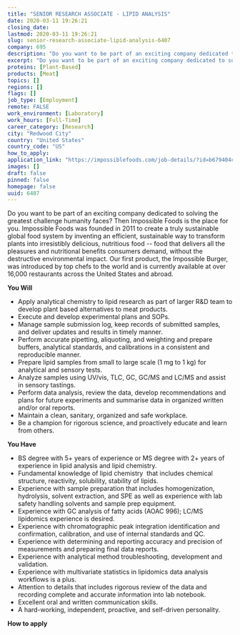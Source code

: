 ```yaml
---
title: "SENIOR RESEARCH ASSOCIATE - LIPID ANALYSIS"
date: 2020-03-11 19:26:21
closing_date: 
lastmod: 2020-03-11 19:26:21
slug: senior-research-associate-lipid-analysis-6407
company: 695
description: "Do you want to be part of an exciting company dedicated to solving the greatest challenge humanity faces? Then Impossible Foods is the place for you. Impossible Foods was founded in 2011 to create a truly sustainable global food system by inventing an efficient, sustainable way to transform plants into irresistibly delicious, nutritious food -- food that delivers all the pleasures and nutritional benefits consumers demand, without the destructive environmental impact."
excerpt: "Do you want to be part of an exciting company dedicated to solving the greatest challenge humanity faces? Then Impossible Foods is the place for you. Impossible Foods was founded in 2011 to create a truly sustainable global food system by inventing an efficient, sustainable way to transform plants into irresistibly delicious, nutritious food -- food that delivers all the pleasures and nutritional benefits consumers demand, without the destructive environmental impact."
proteins: [Plant-Based]
products: [Meat]
topics: []
regions: []
flags: []
job_type: [Employment]
remote: FALSE
work_environment: [Laboratory]
work_hours: [Full-Time]
career_category: [Research]
city: "Redwood City"
country: "United States"
country_code: "US"
how_to_apply: 
application_link: "https://impossiblefoods.com/job-details/?id=b679404c-b0fa-49c1-bb50-20354f787e80&team=Research&title=Senior%20Research%20Associate%20-%20Lipid%20Analysis"
images: []
draft: false
pinned: false
homepage: false
uuid: 6407
---
```

Do you want to be part of an exciting company dedicated to solving the
greatest challenge humanity faces? Then Impossible Foods is the place
for you. Impossible Foods was founded in 2011 to create a truly
sustainable global food system by inventing an efficient, sustainable
way to transform plants into irresistibly delicious, nutritious food \--
food that delivers all the pleasures and nutritional benefits consumers
demand, without the destructive environmental impact. Our first product,
the Impossible Burger, was introduced by top chefs to the world and is
currently available at over 16,000 restaurants across the United States
and abroad.

**You Will**

-   Apply analytical chemistry to lipid research as part of larger R&D
    team to develop plant based alternatives to meat products.
-   Execute and develop experimental plans and SOPs.
-   Manage sample submission log, keep records of submitted samples, and
    deliver updates and results in timely manner.
-   Perform accurate pipetting, aliquoting, and weighting and prepare
    buffers, analytical standards, and calibrations in a consistent and
    reproducible manner.
-   Prepare lipid samples from small to large scale (1 mg to 1 kg) for
    analytical and sensory tests.
-   Analyze samples using UV/vis, TLC, GC, GC/MS and LC/MS and assist in
    sensory tastings.
-   Perform data analysis, review the data, develop recommendations and
    plans for future experiments and summarise data in organized written
    and/or oral reports.
-   Maintain a clean, sanitary, organized and safe workplace.
-   Be a champion for rigorous science, and proactively educate and
    learn from others.

**You Have**

-   BS degree with 5+ years of experience or MS degree with 2+ years of
    experience in lipid analysis and lipid chemistry.
-   Fundamental knowledge of lipid chemistry  that includes chemical
    structure, reactivity, solubility, stability of lipids.
-   Experience with sample preparation that includes homogenization,
    hydrolysis, solvent extraction, and SPE as well as experience with
    lab safety handling solvents and sample prep equipment.
-   Experience with GC analysis of fatty acids (AOAC 996); LC/MS
    lipidomics experience is desired.
-   Experience with chromatographic peak integration identification and
    confirmation, calibration, and use of internal standards and QC.
-   Experience with determining and reporting accuracy and precision of
    measurements and preparing final data reports.
-   Experience with analytical method troubleshooting, development and
    validation.
-   Experience with multivariate statistics in lipidomics data analysis
    workflows is a plus.
-   Attention to details that includes rigorous review of the data and
    recording complete and accurate information into lab notebook.
-   Excellent oral and written communication skills.
-   A hard-working, independent, proactive, and self-driven personality.


**How to apply**



